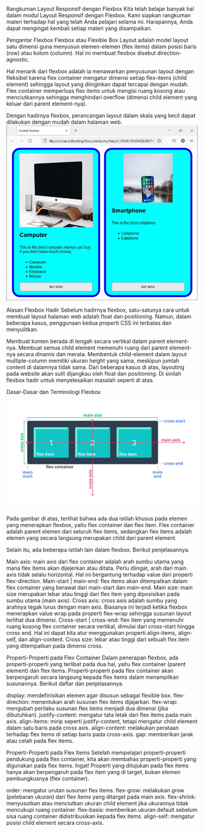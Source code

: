 Rangkuman Layout Responsif dengan Flexbox
Kita telah belajar banyak hal dalam modul Layout Responsif dengan Flexbox. Kami siapkan rangkuman materi terhadap hal yang telah Anda pelajari selama ini. Harapannya, Anda dapat mengingat kembali setiap materi yang disampaikan.



Pengantar Flexbox
Flexbox atau Flexible Box Layout adalah model layout satu dimensi guna menyusun elemen-elemen (flex items) dalam posisi baris (row) atau kolom (column). Hal ini membuat flexbox disebut direction-agnostic. 

Hal menarik dari flexbox adalah ia menawarkan penyusunan layout dengan fleksibel karena flex container mengatur dimensi setiap flex-items (child element) sehingga layout yang diinginkan dapat tercapai dengan mudah. Flex container memperluas flex items untuk mengisi ruang kosong atau menciutkannya sehingga menghindari overflow (dimensi child element yang keluar dari parent element-nya).

Dengan hadirnya flexbox, perancangan layout dalam skala yang kecil dapat dilakukan dengan mudah dalam halaman web.
![Alt text](image-15.png)




Alasan Flexbox Hadir
Sebelum hadirnya flexbox, satu-satunya cara untuk membuat layout halaman web adalah float dan positioning. Namun, dalam beberapa kasus, penggunaan kedua properti CSS ini terbatas dan menyulitkan.

Membuat konten berada di tengah secara vertikal dalam parent element-nya.
Membuat semua child element memenuhi ruang dari parent element-nya secara dinamis dan merata.
Membentuk child-element dalam layout multiple-column memiliki ukuran height yang sama, meskipun jumlah content di dalamnya tidak sama.
Dari beberapa kasus di atas, layouting pada website akan sulit dijangkau oleh float dan positioning. Di sinilah flexbox hadir untuk menyelesaikan masalah seperti di atas.



Dasar-Dasar dan Terminologi Flexbox

![Alt text](image-16.png)

Pada gambar di atas, terlihat bahwa ada dua istilah khusus pada elemen yang menerapkan flexbox, yaitu flex container dan flex item. Flex container adalah parent elemen dari seluruh flex items, sedangkan flex items adalah elemen yang secara langsung merupakan child dari parent element.

Selain itu, ada beberapa istilah lain dalam flexbox. Berikut penjelasannya.

Main axis: main axis dari flex container adalah arah sumbu utama yang mana flex items akan dijejerkan atau ditata. Perlu diingat, arah dari main axis tidak selalu horizontal. Hal ini bergantung terhadap value dari properti flex-direction.
Main-start | main-end: flex items akan ditempatkan dalam flex container yang berawal dari main-start dan main-end.
Main size: main size merupakan lebar atau tinggi dari flex item yang diposisikan pada sumbu utama (main axis).
Cross axis: cross axis adalah sumbu yang arahnya tegak lurus dengan main axis. Biasanya ini terjadi ketika flexbox menerapkan value wrap pada properti flex-wrap sehingga susunan layout terlihat dua dimensi.
Cross-start | cross-end: flex item yang memenuhi ruang kosong flex container secara vertikal, dimulai dari cross-start hingga cross end. Hal ini dapat kita atur menggunakan properti align-items, align-self, dan align-content.
Cross size: lebar atau tinggi dari sebuah flex item yang ditempatkan pada dimensi cross.


Properti-Properti pada Flex Container
Dalam penerapan flexbox, ada properti-properti yang terlibat pada dua hal, yaitu flex container (parent element) dan flex items. Properti-properti pada flex container akan berpengaruh secara langsung kepada flex items dalam menampilkan susunannya. Berikut daftar dan penjelasannya.

display: mendefinisikan elemen agar disusun sebagai flexible box.
flex-direction: menentukan arah susunan flex items dijajarkan.
flex-wrap: mengubah perilaku susunan flex items menjadi dua dimensi (jika dibutuhkan).
justify-content: mengatur tata letak dari flex items pada main axis.
align-items: mirip seperti justify-content, tetapi mengatur child element dalam satu baris pada cross axis.
align-content: melakukan perataan terhadap flex items di setiap baris pada cross-axis.
gap: memberikan jarak atau celah pada flex items.


Properti-Properti pada Flex Items
Setelah mempelajari properti-properti pendukung pada flex container, kita akan membahas properti-properti yang digunakan pada flex items. Ingat! Properti yang ditujukan pada flex items hanya akan berpengaruh pada flex item yang di target, bukan elemen pembungkusnya (flex container).

order: mengatur urutan susunan flex items.
flex-grow: melakukan grow (pelebaran ukuran) dari flex items yang ditarget pada main axis.
flex-shrink: menyusutkan atau menciutkan ukuran child element jika ukurannya tidak mencukupi ruang container.
flex-basis: memberikan ukuran default sebelum sisa ruang container didistribusikan kepada flex items.
align-self: mengatur posisi child element secara cross-axis.